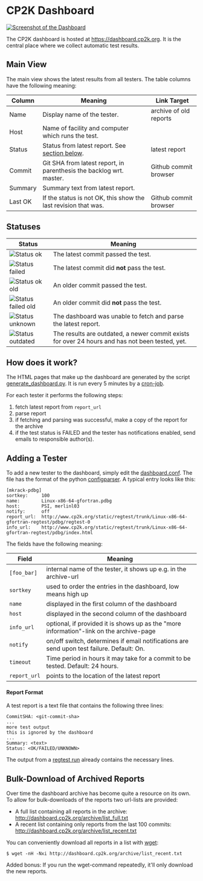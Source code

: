 # CP2K Dashboard

[![Screenshot of the Dashboard](./screenshot.png)](https://dashboard.cp2k.org)

The CP2K dashboard is hosted at <https://dashboard.cp2k.org>. It is the central place where we
collect automatic test results.

## Main View

The main view shows the latest results from all testers. The table columns have the following
meaning:

| Column  | Meaning                                                             | Link Target            |
| ------- | ------------------------------------------------------------------- | ---------------------- |
| Name    | Display name of the tester.                                         | archive of old reports |
| Host    | Name of facility and computer which runs the test.                  |                        |
| Status  | Status from latest report. See [section below](#statuses).          | latest report          |
| Commit  | Git SHA from latest report, in parenthesis the backlog wrt. master. | Github commit browser  |
| Summary | Summary text from latest report.                                    |                        |
| Last OK | If the status is not OK, this show the last revision that was.      | Github commit browser  |

## Statuses

| Status                                        | Meaning                                                                                         |
| --------------------------------------------- | ----------------------------------------------------------------------------------------------- |
| ![Status ok](./status_ok.png)                 | The latest commit passed the test.                                                              |
| ![Status failed](./status_failed.png)         | The latest commit did **not** pass the test.                                                    |
| ![Status ok old](./status_ok_old.png)         | An older commit passed the test.                                                                |
| ![Status failed old](./status_failed_old.png) | An older commit did **not** pass the test.                                                      |
| ![Status unknown](./status_unknown.png)       | The dashboard was unable to fetch and parse the latest report.                                  |
| ![Status outdated](./status_outdated.png)     | The results are outdated, a newer commit exists for over 24 hours and has not been tested, yet. |

## How does it work?

The HTML pages that make up the dashboard are generated by the script
[generate_dashboard.py](./generate_dashboard.py). It is run every 5 minutes by a
[cron-job](https://en.wikipedia.org/wiki/Cron).

For each tester it performs the following steps:

1. fetch latest report from `report_url`
1. parse report
1. if fetching and parsing was successful, make a copy of the report for the archive
1. if the test status is FAILED and the tester has notifications enabled, send emails to responsible
   author(s).

## Adding a Tester

To add a new tester to the dashboard, simply edit the [dashboard.conf](./dashboard.conf). The file
has the format of the python [configparser](https://docs.python.org/3/library/configparser.html). A
typical entry looks like this:

```
[mkrack-pdbg]
sortkey:     100
name:        Linux-x86-64-gfortran.pdbg
host:        PSI, merlinl03
notify:      off
report_url:  http://www.cp2k.org/static/regtest/trunk/Linux-x86-64-gfortran-regtest/pdbg/regtest-0
info_url:    http://www.cp2k.org/static/regtest/trunk/Linux-x86-64-gfortran-regtest/pdbg/index.html
```

The fields have the following meaning:

| Field        | Meaning                                                                                   |
| ------------ | ----------------------------------------------------------------------------------------- |
| `[foo_bar]`  | internal name of the tester, it shows up e.g. in the archive-url                          |
| `sortkey`    | used to order the entries in the dashboard, low means high up                             |
| `name`       | displayed in the first column of the dashboard                                            |
| `host`       | displayed in the second column of the dashboard                                           |
| `info_url`   | optional, if provided it is shows up as the "more information"-link on the archive-page   |
| `notify`     | on/off switch, determines if email notifications are send upon test failure. Default: On. |
| `timeout`    | Time period in hours it may take for a commit to be tested. Default: 24 hours.            |
| `report_url` | points to the location of the latest report                                               |

#### Report Format

A test report is a text file that contains the following three lines:

```
CommitSHA: <git-commit-sha>
...
more test output
this is ignored by the dashboard
...
Summary: <text>
Status: <OK/FAILED/UNKNOWN>
```

The output from a [regtest run](../regtesting) already contains the necessary lines.

## Bulk-Download of Archived Reports

Over time the dashboard archive has become quite a resource on its own. To allow for bulk-downloads
of the reports two url-lists are provided:

- A full list containing all reports in the archive:
  <http://dashboard.cp2k.org/archive/list_full.txt>
- A recent list containing only reports from the last 100 commits:
  <http://dashboard.cp2k.org/archive/list_recent.txt>

You can conveniently download all reports in a list with [wget](https://www.gnu.org/software/wget/):

```
$ wget -nH -Nxi http://dashboard.cp2k.org/archive/list_recent.txt
```

Added bonus: If you run the wget-command repeatedly, it'll only download the new reports.
